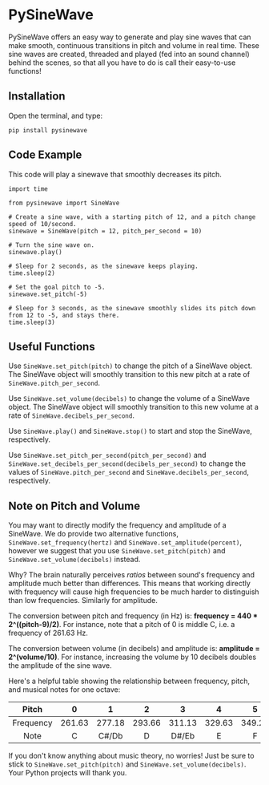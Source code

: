 # PySineWave

PySineWave offers an easy way to generate and play sine waves that can make smooth, continuous transitions in pitch and volume in real time. These sine waves are created, threaded and played (fed into an sound channel) behind the scenes, so that all you have to do is call their easy-to-use functions!

## Installation
Open the terminal, and type:
```
pip install pysinewave
```

## Code Example
This code will play a sinewave that smoothly decreases its pitch.
```
import time

from pysinewave import SineWave

# Create a sine wave, with a starting pitch of 12, and a pitch change speed of 10/second.
sinewave = SineWave(pitch = 12, pitch_per_second = 10)

# Turn the sine wave on.
sinewave.play()

# Sleep for 2 seconds, as the sinewave keeps playing.
time.sleep(2)

# Set the goal pitch to -5.
sinewave.set_pitch(-5)

# Sleep for 3 seconds, as the sinewave smoothly slides its pitch down from 12 to -5, and stays there.
time.sleep(3)
```

## Useful Functions

Use `SineWave.set_pitch(pitch)` to change the pitch of a SineWave object. The SineWave object will smoothly transition to this new pitch at a rate of `SineWave.pitch_per_second`.

Use `SineWave.set_volume(decibels)` to change the volume of a SineWave object. The SineWave object will smoothly transition to this new volume at a rate of `SineWave.decibels_per_second`.

Use `SineWave.play()` and `SineWave.stop()` to start and stop the SineWave, respectively.

Use `SineWave.set_pitch_per_second(pitch_per_second)` and `SineWave.set_decibels_per_second(decibels_per_second)` to change the values of `SineWave.pitch_per_second` and `SineWave.decibels_per_second`, respectively.

## Note on Pitch and Volume
You may want to directly modify the frequency and amplitude of a SineWave. We do provide two alternative functions, `SineWave.set_frequency(hertz)` and `SineWave.set_amplitude(percent)`, however we suggest that you use `SineWave.set_pitch(pitch)` and `SineWave.set_volume(decibels)` instead.

Why? The brain naturally perceives *ratios* between sound's frequency and amplitude much better than differences. This means that working directly with frequency will cause high frequencies to be much harder to distinguish than low frequencies. Similarly for amplitude.

The conversion between pitch and frequency (in Hz) is: **frequency = 440 * 2^((pitch-9)/2)**. For instance, note that a pitch of 0 is middle C, i.e. a frequency of 261.63 Hz.

The conversion between volume (in decibels) and amplitude is: **amplitude = 2^(volume/10)**. For instance, increasing the volume by 10 decibels doubles the amplitude of the sine wave.

Here's a helpful table showing the relationship between frequency, pitch, and musical notes for one octave:

| Pitch | 0 | 1 | 2 | 3 | 4 | 5 | 6 | 7 | 8 | 9 | 10 | 11 | 12 |
|:---------:|:------:|:------:|:------:|:------:|:------:|:------:|:------:|:------:|:------:|:------:|:------:|:------:|:------:|
| Frequency | 261.63 | 277.18 | 293.66 | 311.13 | 329.63 | 349.23 | 369.99 | 392.00 | 415.30 | 440.00 | 466.16 | 493.88 | 523.25 |
| Note | C | C#/Db | D | D#/Eb | E | F | F#/Gb | G | G#/Ab | A | A#/Bb | B | C |

If you don't know anything about music theory, no worries! Just be sure to stick to `SineWave.set_pitch(pitch)` and `SineWave.set_volume(decibels)`. Your Python projects will thank you.
